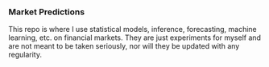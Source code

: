 ### Market Predictions

This repo is where I use statistical models, inference, forecasting, machine learning, etc. on financial markets. They are just experiments for myself and are not meant to be taken seriously, nor will they be updated with any regularity.

